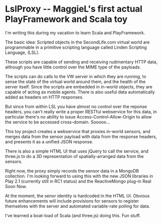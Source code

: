 LslProxy -- MaggieL's first actual PlayFramework and Scala toy
==============================================================

I'm writing this during my vacation to learn Scala and PlayFramework.

The basic idea: Scripted objects in the SecondLife.com virtual world are programmable
in a primitive scripting language called Linden Scripting Language, (LSL).

These scripts are capable of sending and receiving rudimentary HTTP data,
although you have little control over the MIME type of the payloads.

The scripts can do calls to the VW server in which they are running,
to sense the state of the virtual world around them, and the health of the server itself.
Since the scripts are embedded in in-world objects, they are capable of acting as mobile agents.
There is also useful data automatically added as headers on HTTP responses.

But since from within LSL you have almost no control over the reponse headers,
you can't really write a proper RESTful webservice for this data, in particular there's no ability to
issue Access-Control-Allow-Origin to allow the service to be accessed cross-domain. Sooooo...

This toy project creates a webservice that proxies in-world sensors, and merges data from
the sensor payload with data from the response headers, and presents it as a unified JSON response.

There is also a simple HTML UI that uses jQuery to call the service, and three.js to do a 3D representation
of spatially-arranged data from the sensors.

Right now, the proxy simply records the sensor data in a MongoDB collection. I'm looking forward
to using this with the new JSON libraries in Play 2.1 (currently still in RC1 status) and the ReactiveMongo
plug-in Real Soon Now.

At the moment, the senor identity is hardcoded in the HTML UI. Obvious future enhancements will include
provisions for sensors to register themselves with the server and automated variable-rate polling for data.

I've learned a boat-load of Scala (and three.js) doing this. Fun stuff.

